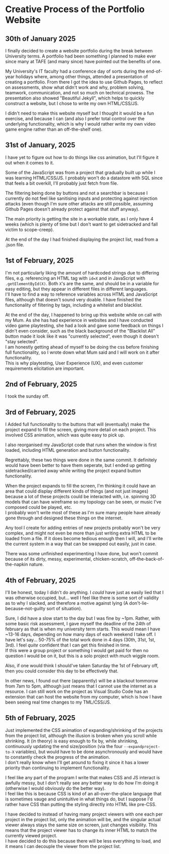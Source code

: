 # Creative Process of the Portfolio Website

## 30th of January 2025

I finally decided to create a website portfolio during the break between University terms. A portfolio had been something I planned to make ever since many at TAFE (and many since) have pointed out the benefits of one.

My University's IT faculty had a conference day of sorts during the end-of-year holidays where, among other things, attended a presentation of creating a portfolio. From there I got the idea to use Github Pages, to reflect on assessments, show what didn't work and why, problem solving, teamwork, communication, and not so much on technical prowess. The presentation also showed "Beautiful Jekyll", which helps to quickly construct a website, but I chose to write my own HTML/CSS/JS.

I didn't need to make this website myself but I thought it would be a fun exercise, and because I can (and also I prefer total control over the underlying functionality, which is why I would rather write my own video game engine rather than an off-the-shelf one).

## 31st of January, 2025

I have yet to figure out how to do things like css animation, but I'll figure it out when it comes to it.

Some of the JavaScript was from a project that gradually built up while I was learning HTML/CSS/JS. I probably won't do a datastore with SQL since that feels a bit overkill, I'll probably just fetch from file.

The filtering being done by buttons and not a searchbar is because I currently do not feel like sanitising inputs and protecting against injection attacks (even though I'm sure other attacks are still possible, assuming Github Pages doesn't already protect against that stuff anyway).  

The main priority is getting the site in a workable state, as I only have 4 weeks (which is plenty of time but I don't want to get sidetracked and fall victim to scope-creep).

At the end of the day I had finished displaying the project list, read from a .json file.

## 1st of February, 2025

I'm not particularly liking the amount of hardcoded strings due to differing files, e.g. referencing an HTML tag with `id=X` and in JavaScript with `.getElementById(X)`.
Both `X`'s are the same, and should be in a variable for easy editing, but they appear in different files in different languages.  
I'll have to find a way to reference variables across HTML and JavaScript files, although that doesn't sound very doable. I have finished the functionality of filtering by tags, including a whitelist and blacklist.

At the end of the day, I happened to bring up this website while on call with my Mum. As she has had experience in websites and I have conducted video game playtesting, she had a look and gave some feedback on things I didn't even consider, such as the black background of the "Blacklist All" button made it look like it was "currently selected", even though it doesn't "stay selected".  
I am honestly getting ahead of myself to be doing the css before finishing full functionality, so I wrote down what Mum said and I will work on it after functionality.  
This is why playtesting, User Experience (UX), and even customer requirements elicitation are important.

## 2nd of February, 2025

I took the sunday off.

## 3rd of February, 2025

I Added full functionality to the buttons that will (eventually) make the project expand to fill the screen, giving more detail on each project. This involved CSS animation, which was quite easy to pick up.

I also reorganised my JavaScript code that runs when the window is first loaded, including HTML generation and button functionality.

Regrettably, these two things were done in the same commit. It definitely would have been better to have them seperate, but I ended up getting sidetracked/carried away while writing the project expand button functionality.

When the project expands to fill the screen, I'm thinking it could have an area that could display different kinds of things (and not just images) because a lot of these projects could be interacted with, i.e. spinning 3D models that can have wireframe so my topology can be seen, or music I've composed could be played, etc.  
I probably won't write most of these as I'm sure many people have already gone through and designed these things on the internet.

Any tool I create for adding entries of new projects probably won't be very complex, and might not even be more than just writing extra HTML to be loaded from a file. If it does become tedious enough then I will, and I'll write the current system in a way that can be swapped out easily, just in case.

There was some unfinished experimenting I have done, but won't commit because of its dirty, messy, experimental, chicken-scratch, off-the-back-of-the-napkin nature.

## 4th of February, 2025

I'll be honest, today I didn't do anything. I *could* have just as easily lied that I was otherwise occupied, but... well I feel like there is some sort of validity as to why I slacked, and therefore a motive against lying (A don't-lie-because-not-guilty sort of situation).

Sure, I did have a slow start to the day but I was fine by ~1pm. Rather, with some basic risk assessment, I gave myself the deadline of the 24th of february as that is when my university term starts. This would mean I have ~13-16 days, depending on how many days of each weekend I take off. I have let's say... 50-75% of the total work done in 4 days (30th, 31st, 1st, 3rd). I feel *quite* confident that I can get this finished in time.  
If this were a group project or something I would get paid for then no question I would be on it, but this is a solo project with much wiggle room.

Also, if one would think I should've taken Saturday the 1st of February off, then you could consider this day to be effectively that.

In other news, I found out there (apparently) will be a blackout tommorow from 7am to 5pm, although just means that I cannot use the internet as a resource. I can still work on the project as Visual Studio Code has an extension that can host the website from my computer, which is how I have been seeing real time changes to my TML/CSS/JS.

## 5th of February, 2025

Just implemented the CSS animation of expanding/shrinking of the projects from the project list, although the illusion is broken when you scroll while shrinking. It (in theory) is easy enough to fix by, while shrinking, continuously updating the end size/position (via the four `--expandproject-to-X` variables), but would have to be done asynchronously and would have to constantly check the progress of the animation.  
I don't really know when I'll get around to fixing it since it has a lower priority than continuing to implement functionality.

I feel like any part of the program I write that makes CSS and JS interact is awfully messy, but I don't really see any better way to do how I'm doing it (otherwise I would obviously do the better way).  
I feel like this is because CSS is kind of an all-over-the-place language that is sometimes vauge and unintuitive in what things do, but I suppose I'd rather have CSS than putting the styling directly into HTML like pre-CSS.

I have decided to instead of having many project viewers with one each per project in the project list, only the animation will be, and the singular actual viewer always stays the same size on screen, just changes visibility. This means that the project viewer has to change its inner HTML to match the currently viewed project.  
I have decided to do this because there will be less everything to load, and it means I can decouple the viewer from the project list.
